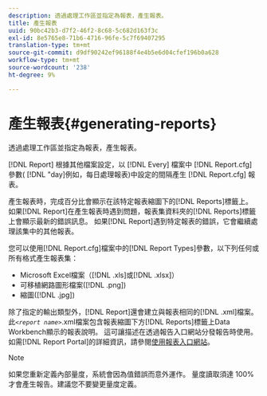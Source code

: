 ```yaml
---
description: 透過處理工作區並指定為報表，產生報表。
title: 產生報表
uuid: 90bc42b3-d7f2-46f2-8c68-5c682d163f3c
exl-id: 8e5765e8-71b6-4716-96fe-5c7f69407295
translation-type: tm+mt
source-git-commit: d9df90242ef96188f4e4b5e6d04cfef196b0a628
workflow-type: tm+mt
source-wordcount: '238'
ht-degree: 9%

---
```


# 產生報表{#generating-reports}

透過處理工作區並指定為報表，產生報表。

[!DNL Report] 根據其他檔案設定，以 [!DNL Every] 檔案中 [!DNL Report.cfg] 參數( [!DNL "day]例如，每日處理報表)中設定的間隔產生 [!DNL Report.cfg] 報表。

產生報表時，完成百分比會顯示在該特定報表縮圖下的[!DNL Reports]標籤上。 如果[!DNL Report]在產生報表時遇到問題，報表集資料夾的[!DNL Reports]標籤上會顯示最新的錯誤訊息。 如果[!DNL Report]遇到特定報表的錯誤，它會繼續處理該集中的其他報表。

您可以使用[!DNL Report.cfg]檔案中的[!DNL Report Types]參數，以下列任何或所有格式產生報表集：

* Microsoft Excel檔案（[!DNL .xls]或[!DNL .xlsx]）
* 可移植網路圖形檔案([!DNL .png])
* 縮圖([!DNL .jpg])

除了指定的輸出類型外，[!DNL Report]還會建立與報表相同的[!DNL .xml]檔案。 此&#x200B;*`<report name>`*.xml檔案包含報表縮圖下方[!DNL Reports]標籤上Data Workbench顯示的報表說明。 這可讓描述在透過報告入口網站分發報告時使用。 如需[!DNL Report Portal]的詳細資訊，請參閱[使用報表入口網站](../../home/c-rpt-oview/c-rpt-portal/c-rpt-portal.md#concept-f692210cad494c00865dbf325eb5ed35)。

>[!NOTE]
>
>如果您重新定義內部量度，系統會因為值錯誤而意外運作。 量度讀取須達 100% 才會產生報告。建議您不要變更量度定義。
